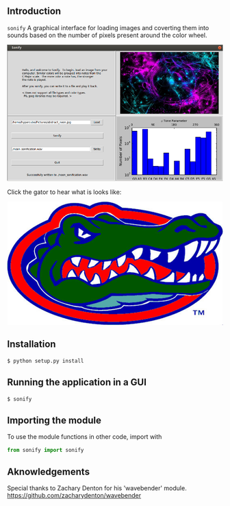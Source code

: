 ## Introduction

`sonify` A graphical interface for loading images and coverting them into sounds based on the number of pixels present around the color wheel.

![screen](https://raw.githubusercontent.com/tomhettinger/sonify/master/example/screen.png)

Click the gator to hear what is looks like:

[![gator](https://raw.githubusercontent.com/tomhettinger/sonify/master/example/florida_logo.jpg)](https://soundcloud.com/ssjsonic1/florida-logo)


## Installation

```sh
$ python setup.py install
```

## Running the application in a GUI

```sh
$ sonify
```

## Importing the module

To use the module functions in other code, import with
```python
from sonify import sonify
```

## Aknowledgements

Special thanks to Zachary Denton for his 'wavebender' module.
https://github.com/zacharydenton/wavebender
